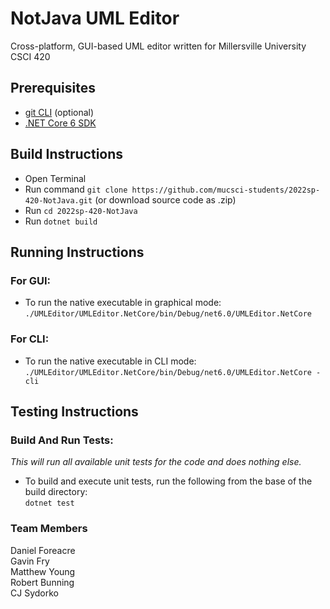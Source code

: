 # NotJava UML Editor

Cross-platform, GUI-based UML editor written for Millersville University CSCI 420

## Prerequisites
- [git CLI](https://git-scm.com/book/en/v2/Getting-Started-Installing-Git) (optional)
- [.NET Core 6 SDK](https://dotnet.microsoft.com/en-us/download)

## Build Instructions
- Open Terminal
- Run command ``git clone https://github.com/mucsci-students/2022sp-420-NotJava.git`` (or download source code as .zip)
- Run ``cd 2022sp-420-NotJava``
- Run ``dotnet build``

## Running Instructions
### For GUI:
- To run the native executable in graphical mode: ``./UMLEditor/UMLEditor.NetCore/bin/Debug/net6.0/UMLEditor.NetCore``
### For CLI:
- To run the native executable in CLI mode: <br />``./UMLEditor/UMLEditor.NetCore/bin/Debug/net6.0/UMLEditor.NetCore -cli``


## Testing Instructions
### Build And Run Tests:
_This will run all available unit tests for the code and does nothing else._
- To build and execute unit tests, run the following from the base of the build directory: <br />``dotnet test``

### Team Members

Daniel Foreacre<br />
Gavin Fry<br />
Matthew Young<br />
Robert Bunning<br />
CJ Sydorko
